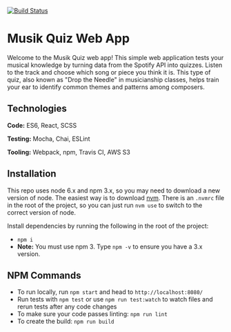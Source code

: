 [![Build Status](https://travis-ci.org/Musikdiscover/web-app.svg?branch=prod)](https://travis-ci.org/Musikdiscover/web-app)

# Musik Quiz Web App
Welcome to the Musik Quiz web app! This simple web application tests your musical knowledge by turning data from the Spotify API into quizzes. Listen to the track and choose which song or piece you think it is. This type of quiz, also known as "Drop the Needle" in musicianship classes, helps train your ear to identify common themes and patterns among composers.

## Technologies
**Code:** ES6, React, SCSS

**Testing:** Mocha, Chai, ESLint

**Tooling:** Webpack, npm, Travis CI, AWS S3

## Installation
This repo uses node 6.x and npm 3.x, so you may need to download a new version of node. The easiest way is to download [nvm](https://github.com/creationix/nvm). There is an `.nvmrc` file in the root of the project, so you can just run `nvm use` to switch to the correct version of node.

Install dependencies by running the following in the root of the project:

- `npm i`
- **Note:** You must use npm 3. Type `npm -v` to ensure you have a 3.x version.

## NPM Commands
- To run locally, run `npm start` and head to `http://localhost:8080/`
- Run tests with `npm test` or use `npm run test:watch` to watch files and rerun tests after any code changes
- To make sure your code passes linting: `npm run lint`
- To create the build: `npm run build`
